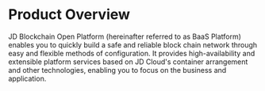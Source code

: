 # Product Overview

JD Blockchain Open Platform (hereinafter referred to as BaaS Platform) enables you to quickly build a safe and reliable block chain network through easy and flexible methods of configuration. It provides high-availability and extensible platform services based on JD Cloud's container arrangement and other technologies, enabling you to focus on the business and application.
